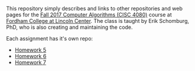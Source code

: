 This repository simply describes and links to other repositories and web pages for
the [Fall 2017 Computer Algorithms (CISC 4080)](http://www.dsm.fordham.edu/~eschomburg/algorithms/)
course at [Fordham College at Lincoln Center](https://www.fordham.edu/info/21454/lincoln_center_campus).
The class is taught by Erik Schomburg, PhD, who is also creating and maintaining
the code.

Each assignment has it's own repo:
*   [Homework 5](https://github.com/eschombu/cisc4080-hw5)
*   [Homework 6](https://github.com/eschombu/cisc4080-hw6)
*   [Homework 7](https://github.com/eschombu/cisc4080-hw7)
